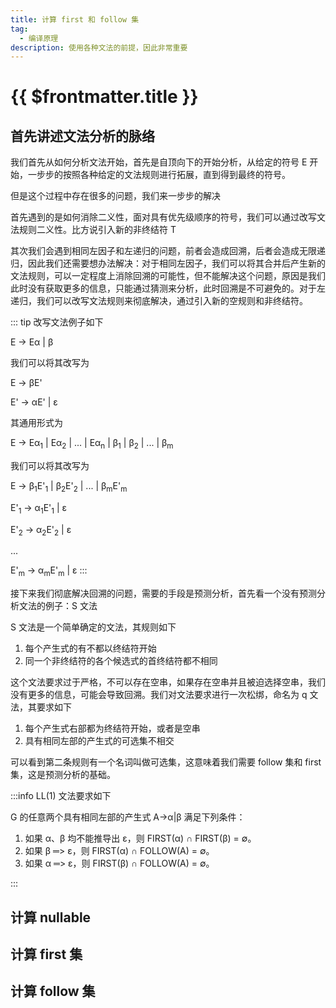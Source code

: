 ```yaml
---
title: 计算 first 和 follow 集
tag:
  - 编译原理
description: 使用各种文法的前提，因此非常重要
---
```


# {{ $frontmatter.title }}

## 首先讲述文法分析的脉络

我们首先从如何分析文法开始，首先是自顶向下的开始分析，从给定的符号 E 开始，一步步的按照各种给定的文法规则进行拓展，直到得到最终的符号。

但是这个过程中存在很多的问题，我们来一步步的解决

首先遇到的是如何消除二义性，面对具有优先级顺序的符号，我们可以通过改写文法规则二义性。比方说引入新的非终结符 T

其次我们会遇到相同左因子和左递归的问题，前者会造成回溯，后者会造成无限递归，因此我们还需要想办法解决：对于相同左因子，我们可以将其合并后产生新的文法规则，可以一定程度上消除回溯的可能性，但不能解决这个问题，原因是我们此时没有获取更多的信息，只能通过猜测来分析，此时回溯是不可避免的。对于左递归，我们可以改写文法规则来彻底解决，通过引入新的空规则和非终结符。

::: tip
改写文法例子如下

E -> Eα | β

我们可以将其改写为

E -> βE'

E' -> αE' | ε

其通用形式为

E -> Eα<sub>1</sub> | Eα<sub>2</sub> | ... | Eα<sub>n</sub> | β<sub>1</sub> | β<sub>2</sub> | ... | β<sub>m</sub>

我们可以将其改写为

E -> β<sub>1</sub>E'<sub>1</sub> | β<sub>2</sub>E'<sub>2</sub> | ... | β<sub>m</sub>E'<sub>m</sub>

E'<sub>1</sub> -> α<sub>1</sub>E'<sub>1</sub> | ε

E'<sub>2</sub> -> α<sub>2</sub>E'<sub>2</sub> | ε

...

E'<sub>m</sub> -> α<sub>m</sub>E'<sub>m</sub> | ε
:::

接下来我们彻底解决回溯的问题，需要的手段是预测分析，首先看一个没有预测分析文法的例子：S 文法

S 文法是一个简单确定的文法，其规则如下

1. 每个产生式的有不都以终结符开始
2. 同一个非终结符的各个候选式的首终结符都不相同

这个文法要求过于严格，不可以存在空串，如果存在空串并且被迫选择空串，我们没有更多的信息，可能会导致回溯。我们对文法要求进行一次松绑，命名为 q 文法，其要求如下

1. 每个产生式右部都为终结符开始，或者是空串
2. 具有相同左部的产生式的可选集不相交

可以看到第二条规则有一个名词叫做可选集，这意味着我们需要 follow 集和 first 集，这是预测分析的基础。

:::info
LL(1) 文法要求如下

G 的任意两个具有相同左部的产生式 A→α|β 满足下列条件：

1. 如果 α、β 均不能推导出 ε，则 FIRST(α) ∩ FIRST(β) = ∅。
2. 如果 β ═> ε，则 FIRST(α) ∩ FOLLOW(A) = ∅。
3. 如果 α ═> ε，则 FIRST(β) ∩ FOLLOW(A) = ∅。

:::

## 计算 nullable

## 计算 first 集

## 计算 follow 集
